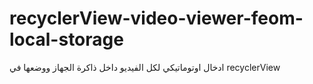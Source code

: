 # recyclerView-video-viewer-feom-local-storage
ادخال اوتوماتيكي لكل الفيديو داخل ذاكرة الجهاز ووضعها في recyclerView 

